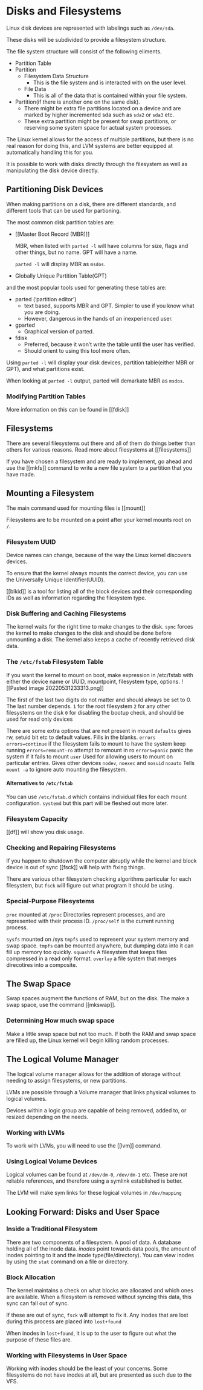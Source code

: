 # Disks and Filesystems
Linux disk devices are represented with labelings such as `/dev/sda`.

These disks will be subdivided to provide a filesystem structure.

The file system structure will consist of the following eliments.

-   Partition Table
-   Partition
    -   Filesystem Data Structure
        -   This is the file system and is interacted with on the user level.
    -   File Data
        -   This is all of the data that is contained within your file system.
-   Partition(if there is another one on the same disk).
    -   There might be extra file partitions located on a device and are marked by higher incremented sda such as `sda2` or `sda3` etc.
    -   These extra partition might be present for swap partitions, or reserving some system space for actual system processes.

The Linux kernel allows for the access of multiple partitions, but there is no real reason for doing this, and LVM systems are better equipped at automatically handling this for you.

It is possible to work with disks directly through the filesystem as well as manipulating the disk device directly.

## Partitioning Disk Devices

When making partitions on a disk, there are different standards, and different tools that can be used for partioning.

The most common disk partition tables are:

-   [[Master Boot Record (MBR)]]
    
    MBR, when listed with `parted -l` will have columns for size, flags and other things, but no name. GPT will have a name.
    
    `parted -l` will display MBR as `msdos`.
    
-   Globally Unique Partition Table(GPT)
    

and the most popular tools used for generating these tables are:

-   parted (’partition editor’)
    -   text based, supports MBR and GPT. Simpler to use if you know what you are doing.
    -   However, dangerous in the hands of an inexperienced user.
-   gparted
    -   Graphical version of parted.
-   fdisk
    -   Preferred, because it won’t write the table until the user has verified.
    -   Should orient to using this tool more often.

Using `parted -l` will display your disk devices, partition table(either MBR or GPT), and what partitions exist.

When looking at `parted -l` output, parted will demarkate MBR as `msdos`.
### Modifying Partition Tables
More information on this can be found in [[fdisk]]
## Filesystems
There are several filesystems out there and all of them do things better than others for various reasons. Read more about filesystems at [[filesystems]]

If you have chosen a filesystem and are ready to implement, go ahead and use the [[mkfs]] command to write a new file system to a partition that you have made.

## Mounting a Filesystem
The main command used for mounting files is [[mount]]

Filesystems are to be mounted on a point after your kernel mounts root on `/`.

### Filesystem UUID
Device names can change, because of the way the Linux kernel discovers devices.

To ensure that the kernel always mounts the correct device, you can use the Universally Unique Identifier(UUID).

[[blkid]] is a tool for listing all of the block devices and their corresponding IDs as well as information regarding the filesystem type.


### Disk Buffering and Caching Filesystems
The kernel waits for the right time to make changes to the disk.
`sync` forces the kernel to make changes to the disk and should be done before unmounting a disk.
The kernel also keeps a cache of recently retrieved disk data.

### The `/etc/fstab` Filesystem Table
If you want the kernel to mount on boot, make expression in /etc/fstab with either the device name or UUID, mountpoint, filesystem type, options.
![[Pasted image 20220531233313.png]]

The first of the last two digits do not matter and should always be set to 0.
The last number depends.
	`1` for the root filesystem
	`2` for any other filesystems on the disk
	`0` for disabling the bootup check, and should be used for read only devices
	
There are some extra options that are not present in mount
	`defaults`
		gives rw, setuid bit etc to default values. Fills in the blanks.
	`errors`
		`errors=continue` if the filesystem fails to mount to have the system keep running
		`errors=remount-ro` attempt to remount in ro
		`errors=panic` panic the system if it fails to mount
	`user`
		Used for allowing users to mount on particular entries. Gives other devices `nodev`, `noexec` and `nosuid`
	`noauto`
		Tells `mount -a` to ignore auto mounting the filesystem.
		
#### Alternatives to `/etc/fstab`
You can use `/etc/fstab.d` which contains individual files for each mount configuration.
`systemd` but this part will be fleshed out more later.
### Filesystem Capacity
[[df]] will show you disk usage.

### Checking and Repairing Filesystems
If you happen to shutdown the computer abruptly while the kernel and block device is out of sync [[fsck]] will help with fixing things. 

There are various other filesystem checking algorithms particular for each filesystem, but `fsck` will figure out what program it should be using.
### Special-Purpose Filesystems
`proc` mounted at `/proc`
	Directories represent processes, and are represented with their process ID.
	`/proc/self` is the current running process.
	
`sysfs` mounted on /sys
`tmpfs` used to represent your system memory and swap space. `tmpfs` can be mounted anywhere, but dumping data into it can fill up memory too quickly.
`squashfs` A filesystem that keeps files compressed in a read only format.
`overlay` a file system that merges direcotires into a composite.
## The Swap Space
Swap spaces augment the functions of RAM, but on the disk.
The make a swap space, use the command [[mkswap]].

### Determining How much swap space
Make a little swap space but not too much. If both the RAM and swap space are filled up, the Linux kernel will begin killing random processes.

## The Logical Volume Manager
The logical volume manager allows for the addition of storage without needing to assign filesystems, or new partitions. 

LVMs are possible through a Volume manager that links physical volumes to logical volumes. 

Devices within a logic group are capable of being removed, added to, or resized depending on the needs.
### Working with LVMs
To work with LVMs, you will need to use the [[lvm]] command.

### Using Logical Volume Devices
Logical volumes can be found at `/dev/dm-0`, `/dev/dm-1` etc. These are not reliable references, and therefore using a symlink established is better.

The LVM will make sym links for these logical volumes in `/dev/mapping`

## Looking Forward: Disks and User Space

### Inside a Traditional Filesystem

There are two components of a filesystem.
	A pool of data.
	A database holding all of the inode data.
*inodes* point towards data pools, the amount of inodes pointing to it and the inode type(file/directory).
	You can view inodes by using the `stat` command on a file or directory.
	
### Block Allocation
The kernel maintains a check on what blocks are allocated and which ones are available. When a filesystem is removed without syncing this data, this sync can fall out of sync.

If these are out of sync, `fsck` will attempt to fix it. Any inodes that are lost during this process are placed into `lost+found`

When inodes in `lost+found`, it is up to the user to figure out what the purpose of these files are.
### Working with Filesystems in User Space
Working with inodes should be the least of your concerns. 
Some filesystems do not have inodes at all, but are presented as such due to the VFS.

